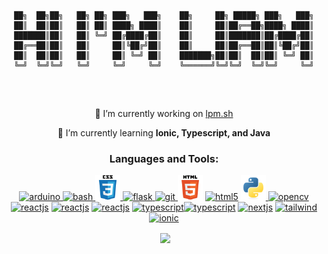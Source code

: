 <div align="center">
 
 
```

██╗  ██╗██╗   ██╗ ██╗ ███╗   ███╗    ██╗     ██╗ █████╗ ███╗   ███╗
██║  ██║██║   ██║ ██║ ████╗ ████║    ██║     ██║██╔══██╗████╗ ████║
███████║██║   ██║ ╚═╝ ██╔████╔██║    ██║     ██║███████║██╔████╔██║
██╔══██║██║   ██║     ██║╚██╔╝██║    ██║     ██║██╔══██║██║╚██╔╝██║
██║  ██║██║   ██║     ██║ ╚═╝ ██║    ███████╗██║██║  ██║██║ ╚═╝ ██║
╚═╝  ╚═╝╚═╝   ╚═╝     ╚═╝     ╚═╝    ╚══════╝╚═╝╚═╝  ╚═╝╚═╝     ╚═╝
                                                                  
 ```
 
 
<img src="https://komarev.com/ghpvc/?username=slyguy5646&style=flat-square&color=blue" alt=""/>
 
 
🔭 I’m currently working on [lpm.sh](https://lpm.sh)

🌱 I’m currently learning **Ionic, Typescript, and Java**

<p align="center">
</p>

<h3 align="center">Languages and Tools:</h3>
<p align="center"> <a href="https://www.arduino.cc/" target="_blank" rel="noreferrer"> <img src="https://cdn.worldvectorlogo.com/logos/arduino-1.svg" alt="arduino" width="40" height="40"/> </a> 
 <a href="https://www.gnu.org/software/bash/" target="_blank" rel="noreferrer"> <img src="https://www.vectorlogo.zone/logos/gnu_bash/gnu_bash-icon.svg" alt="bash" width="40" height="40"/> 
 </a> 
 <a href="https://www.w3schools.com/css/" target="_blank" rel="noreferrer"> <img src="https://raw.githubusercontent.com/devicons/devicon/master/icons/css3/css3-original-wordmark.svg" alt="css3" width="40" height="40"/> </a> <a href="https://flask.palletsprojects.com/" target="_blank" rel="noreferrer"> <img src="https://www.vectorlogo.zone/logos/pocoo_flask/pocoo_flask-icon.svg" alt="flask" width="40" height="40"/> </a> <a href="https://git-scm.com/" target="_blank" rel="noreferrer"> <img src="https://www.vectorlogo.zone/logos/git-scm/git-scm-icon.svg" alt="git" width="40" height="40"/> </a> <a href="https://www.w3schools.com/html/" target="_blank" rel="noreferrer"> <img src="https://raw.githubusercontent.com/devicons/devicon/master/icons/html5/html5-original-wordmark.svg" alt="html5" width="40" height="40"/></a> <a href="https://www.circuitpython.org/" target="_blank" rel="noreferrer"><img src="https://upload.wikimedia.org/wikipedia/commons/thumb/2/29/Adafruit_blinka_angles-left.svg/1200px-Adafruit_blinka_angles-left.svg.png" alt="html5" width="40" height="40"/></a>  <a href="https://www.python.org" target="_blank" rel="noreferrer"> <img src="https://raw.githubusercontent.com/devicons/devicon/master/icons/python/python-original.svg" alt="python" width="40" height="40"/> <a href="https://opencv.org/" target="_blank" rel="noreferrer"><img src="https://github.com/opencv/opencv/wiki/logo/OpenCV_logo_no_text.png" alt="opencv" width="40" height="40"/></a> <a href="https://reactjs.org/" target="_blank" rel="noreferrer"><img src="https://cdn4.iconfinder.com/data/icons/logos-3/600/React.js_logo-512.png" alt="reactjs" width="40" height="40"/></a>
 <a href="https://nodejs.org" target="_blank" rel="noreferrer"><img src="https://cdn-icons-png.flaticon.com/512/5968/5968322.png" alt="reactjs" width="40" height="40"/></a> <a href="https://sass-lang.com/" target="_blank" rel="noreferrer"><img src="https://camo.githubusercontent.com/587d0f411b348ee05a53c7685b59142e0705ff8d06181d09008438c1a92f1a96/68747470733a2f2f7261776769742e636f6d2f736173732f736173732d736974652f6d61696e2f736f757263652f6173736574732f696d672f6c6f676f732f6c6f676f2e737667" alt="reactjs" width="40" height="40"/></a> <a href="https://firebase.google.com" target="_blank" rel="noreferrer"><img src="https://avatars.githubusercontent.com/u/1335026?s=200&v=4" alt="typescript" width="40" height="40" /></a><a href="https://www.typescriptlang.org/" target="_blank" rel="noreferrer"><img src="https://upload.wikimedia.org/wikipedia/commons/thumb/4/4c/Typescript_logo_2020.svg/1200px-Typescript_logo_2020.svg.png" alt="typescript" width="40" height="40" /></a>
 <a href="https://nextjs.org/" target="_blank" rel="noreferrer"><img src="https://www.svgrepo.com/show/354113/nextjs-icon.svg" alt="nextjs" width="40" height="40" /></a>
 <a href="https://tailwindcss.com" target="_blank" rel="noreferrer"><img src="https://upload.wikimedia.org/wikipedia/commons/thumb/d/d5/Tailwind_CSS_Logo.svg/1024px-Tailwind_CSS_Logo.svg.png" alt="tailwind" width="40" height="40" /></a> <a href="https://ionic.io" target="_blank" rel="noreferrer"><img src="https://fontawesomeicons.com/images/svg/logo-ionic.svg" alt="ionic" width="40" height="40" /></a>
 
 </p>

<p>&nbsp;<img align="center" src="http://github-profile-summary-cards.vercel.app/api/cards/profile-details?username=slyguy5646&theme=github_dark" /></p>

<!-- [![Top Langs](https://github-readme-stats.vercel.app/api/top-langs/?username=slyguy5646&layout=compact)](https://github.com/anuraghazra/github-readme-stats) -->
</div>

<!-- ![](http://github-profile-summary-cards.vercel.app/api/cards/profile-details?username=slyguy5646&theme=github_dark) -->
